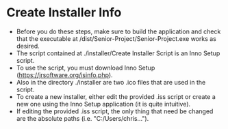 # Create Installer Info

- Before you do these steps, make sure to build the application and check that the executable at /dist/Senior-Project/Senior-Project.exe works as desired.
- The script contained at ./installer/Create Installer Script is an Inno Setup script.
- To use the script, you must download Inno Setup (https://jrsoftware.org/isinfo.php).
- Also in the directory ./installer are two .ico files that are used in the script.
- To create a new installer, either edit the provided .iss script or create a new one using the Inno Setup application (it is quite intuitive).
- If editing the provided .iss script, the only thing that need be changed are the absolute paths (i.e. "C:/Users/chris...").